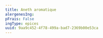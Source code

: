 ```yaml
---
title: Aneth aromatique
alergenesIng:
pFrais: False
ingType: epices
uuid: 9aa9c452-4f78-499a-bad7-2369b00e53ca
---
```

